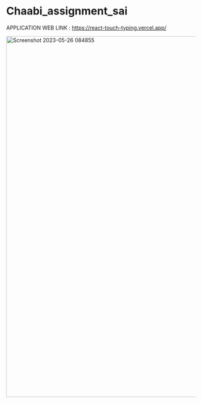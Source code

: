 # Chaabi_assignment_sai
APPLICATION WEB LINK : https://react-touch-typing.vercel.app/



<img width="960" alt="Screenshot 2023-05-26 084855" src="https://github.com/sairam220/Chaabi_assignment_sai/assets/121071615/0efa1051-85b1-4e46-90ee-50ff5789868b">


